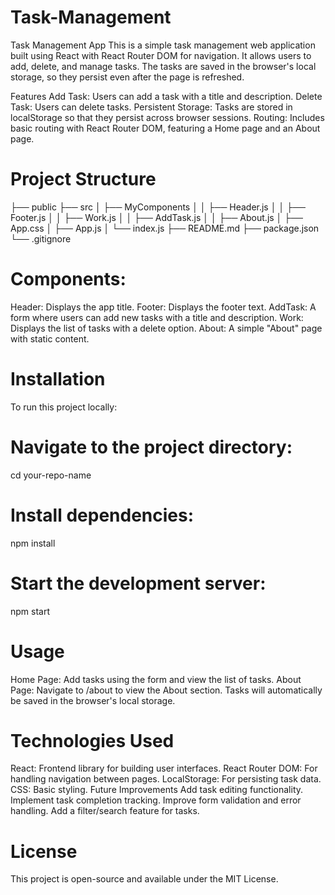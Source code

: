 # Task-Management
Task Management App
This is a simple task management web application built using React with React Router DOM for navigation. It allows users to add, delete, and manage tasks. The tasks are saved in the browser's local storage, so they persist even after the page is refreshed.

Features
Add Task: Users can add a task with a title and description.
Delete Task: Users can delete tasks.
Persistent Storage: Tasks are stored in localStorage so that they persist across browser sessions.
Routing: Includes basic routing with React Router DOM, featuring a Home page and an About page.

Project Structure
===================
├── public
├── src
│   ├── MyComponents
│   │   ├── Header.js
│   │   ├── Footer.js
│   │   ├── Work.js
│   │   ├── AddTask.js
│   │   ├── About.js
│   ├── App.css
│   ├── App.js
│   └── index.js
├── README.md
├── package.json
└── .gitignore

Components:
==============
Header: Displays the app title.
Footer: Displays the footer text.
AddTask: A form where users can add new tasks with a title and description.
Work: Displays the list of tasks with a delete option.
About: A simple "About" page with static content.

Installation
=================
To run this project locally:

Navigate to the project directory:
===================================
cd your-repo-name

Install dependencies:
====================
npm install

Start the development server:
================================
npm start

Usage
================
Home Page: Add tasks using the form and view the list of tasks.
About Page: Navigate to /about to view the About section.
Tasks will automatically be saved in the browser's local storage.

Technologies Used
=============================
React: Frontend library for building user interfaces.
React Router DOM: For handling navigation between pages.
LocalStorage: For persisting task data.
CSS: Basic styling.
Future Improvements
Add task editing functionality.
Implement task completion tracking.
Improve form validation and error handling.
Add a filter/search feature for tasks.

License
================
This project is open-source and available under the MIT License.
